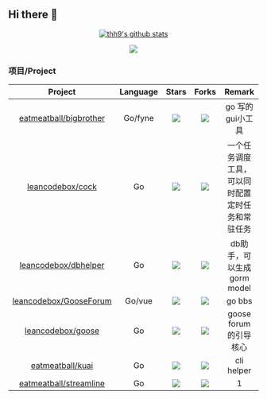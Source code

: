 ## Hi there 👋

  <p align="center">
<a href="https://github.com/anuraghazra/github-readme-stats" target="_blank">
<img src="https://github-readme-stats.vercel.app/api?username=eatmeatball&show_icons=true" title="eatmeatball's github stats" alt="thh9's github stats" />
</a>




</p>

<div align=center>
<img src="https://github-profile-trophy.vercel.app/?username=eatmeatball&column=-1"/>

</div>

###  项目/Project


| Project  | Language	| Stars | Forks | Remark |
| :----:  |:----:| :----: | :----: | :----: |
|[eatmeatball/bigbrother](https://github.com/eatmeatball/bigbrother)|Go/fyne|![](https://img.shields.io/github/stars/eatmeatball/bigbrother?color=f2f08d&logo=Undertale&logoColor=eb4630)|![](https://img.shields.io/github/forks/eatmeatball/bigbrother?color=ba86eb&logo=Handshake&logoColor=ea6aa6)|go 写的gui小工具|
|[leancodebox/cock](https://github.com/leancodebox/cock)|Go|![](https://img.shields.io/github/stars/leancodebox/cock?color=f2f08d&logo=Undertale&logoColor=eb4630)|![](https://img.shields.io/github/forks/leancodebox/cock?color=ba86eb&logo=Handshake&logoColor=ea6aa6)|一个任务调度工具，可以同时配置定时任务和常驻任务|
|[leancodebox/dbhelper](https://github.com/leancodebox/dbhelper)|Go|![](https://img.shields.io/github/stars/leancodebox/dbhelper?color=f2f08d&logo=Undertale&logoColor=eb4630)|![](https://img.shields.io/github/forks/leancodebox/dbhelper?color=ba86eb&logo=Handshake&logoColor=ea6aa6)|db助手，可以生成 gorm model|
|[leancodebox/GooseForum](https://github.com/leancodebox/GooseForum)|Go/vue|![](https://img.shields.io/github/stars/leancodebox/GooseForum?color=f2f08d&logo=Undertale&logoColor=eb4630)|![](https://img.shields.io/github/forks/leancodebox/GooseForum?color=ba86eb&logo=Handshake&logoColor=ea6aa6)|go bbs|
|[leancodebox/goose](https://github.com/leancodebox/goose)|Go|![](https://img.shields.io/github/stars/leancodebox/goose?color=f2f08d&logo=Undertale&logoColor=eb4630)|![](https://img.shields.io/github/forks/leancodebox/goose?color=ba86eb&logo=Handshake&logoColor=ea6aa6)|goose forum 的引导核心|
|[eatmeatball/kuai](https://github.com/eatmeatball/kuai)|Go|![](https://img.shields.io/github/stars/eatmeatball/kuai?color=f2f08d&logo=Undertale&logoColor=eb4630)|![](https://img.shields.io/github/forks/eatmeatball/kuai?color=ba86eb&logo=Handshake&logoColor=ea6aa6)|cli helper|
|[eatmeatball/streamline](https://github.com/eatmeatball/streamline)|Go|![](https://img.shields.io/github/stars/eatmeatball/streamline?color=f2f08d&logo=Undertale&logoColor=eb4630)|![](https://img.shields.io/github/forks/eatmeatball/streamline?color=ba86eb&logo=Handshake&logoColor=ea6aa6)|1|
